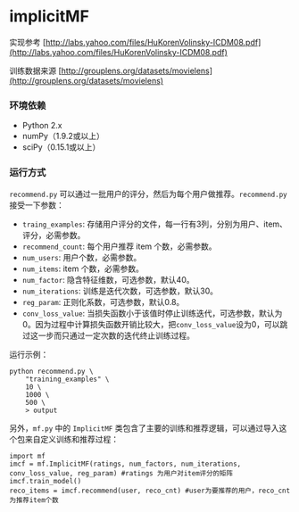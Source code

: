 implicitMF
==========
实现参考 [http://labs.yahoo.com/files/HuKorenVolinsky-ICDM08.pdf](http://labs.yahoo.com/files/HuKorenVolinsky-ICDM08.pdf)

训练数据来源 [http://grouplens.org/datasets/movielens](http://grouplens.org/datasets/movielens) 

### 环境依赖
+ Python 2.x
+ numPy（1.9.2或以上）
+ sciPy（0.15.1或以上）

### 运行方式
`recommend.py` 可以通过一批用户的评分，然后为每个用户做推荐。`recommend.py`接受一下参数：
+ `traing_examples`: 存储用户评分的文件，每一行有3列，分别为用户、item、评分，必需参数。
+ `recommend_count`: 每个用户推荐 item 个数，必需参数。
+ `num_users`: 用户个数，必需参数。
+ `num_items`: item 个数，必需参数。
+ `num_factor`: 隐含特征维数，可选参数，默认40。
+ `num_iterations`: 训练是迭代次数，可选参数，默认30。
+ `reg_param`: 正则化系数，可选参数，默认0.8。
+ `conv_loss_value`: 当损失函数小于该值时停止训练迭代，可选参数，默认为0。因为过程中计算损失函数开销比较大，把`conv_loss_value`设为0，可以跳过这一步而只通过一定次数的迭代终止训练过程。

运行示例：
```
python recommend.py \
    "training_examples" \
    10 \
    1000 \
    500 \
    > output
```

另外，`mf.py` 中的 `ImplicitMF` 类包含了主要的训练和推荐逻辑，可以通过导入这个包来自定义训练和推荐过程：
```
import mf
imcf = mf.ImplicitMF(ratings, num_factors, num_iterations, conv_loss_value, reg_param) #ratings 为用户对item评分的矩阵
imcf.train_model()
reco_items = imcf.recommend(user, reco_cnt) #user为要推荐的用户，reco_cnt为推荐item个数
```

